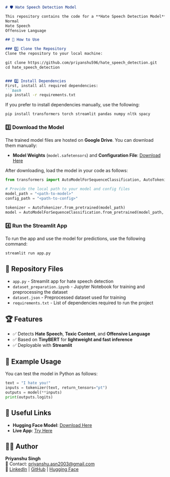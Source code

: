 

```markdown
# 🛡️ Hate Speech Detection Model

This repository contains the code for a **Hate Speech Detection Model** using **TinyBERT**. The model is trained to classify text into the following categories:
Normal
Hate Speech
Offensive Language

## 🚀 How to Use

### 1️⃣ Clone the Repository
Clone the repository to your local machine:

git clone https://github.com/priyanshu596/hate_speech_detection.git
cd hate_speech_detection


### 2️⃣ Install Dependencies
First, install all required dependencies:
```bash
pip install -r requirements.txt
```
If you prefer to install dependencies manually, use the following:
```bash
pip install transformers torch streamlit pandas numpy nltk spacy
```

### 3️⃣ Download the Model
The trained model files are hosted on **Google Drive**. You can download them manually:
- **Model Weights** (`model.safetensors`) and **Configuration File**: [Download Here](https://drive.google.com/drive/folders/1nDcc6Bgt7tMa-BqGNLtNmKlDuDO09xzz?usp=drive_link)

After downloading, load the model in your code as follows:
```python
from transformers import AutoModelForSequenceClassification, AutoTokenizer

# Provide the local path to your model and config files
model_path = "<path-to-model>"
config_path = "<path-to-config>"

tokenizer = AutoTokenizer.from_pretrained(model_path)
model = AutoModelForSequenceClassification.from_pretrained(model_path, config=config_path)
```

### 4️⃣ Run the Streamlit App
To run the app and use the model for predictions, use the following command:
```bash
streamlit run app.py
```

## 📂 Repository Files
- `app.py` - Streamlit app for hate speech detection
- `dataset_preparation.ipynb` - Jupyter Notebook for training and preprocessing the dataset
- `dataset.json` - Preprocessed dataset used for training
- `requirements.txt` - List of dependencies required to run the project

## 🏆 Features
- ✅ Detects **Hate Speech**, **Toxic Content**, and **Offensive Language**
- ✅ Based on **TinyBERT** for **lightweight and fast inference**
- ✅ Deployable with **Streamlit**

## 📌 Example Usage
You can test the model in Python as follows:
```python
text = "I hate you!"
inputs = tokenizer(text, return_tensors="pt")
outputs = model(**inputs)
print(outputs.logits)
```

## 🔗 Useful Links
- **Hugging Face Model**: [Download Here](https://huggingface.co/priyanshu201/Hate_speech_detection)
- **Live App**: [Try Here](https://huggingface.co/spaces/priyanshu201/hate_speech)

## 👨‍💻 Author
**Priyanshu Singh**  
📧 Contact: priyanshu.asn2003@gmail.com  
🔗 [LinkedIn](https://www.linkedin.com/in/priyanshu-singh-22b4a3207/) | [GitHub](https://github.com/priyanshu596) | [Hugging Face](https://huggingface.co/priyanshu201)

